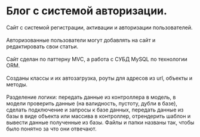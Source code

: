 # Блог с системой авторизации.
Сайт с системой регистрации, активации и авторизации пользователей. </br></br>
Авторизованные пользователи могут добавлять на сайт и редактировать свои статьи. </br></br>
Сайт сделан по паттерну MVC, а работа с СУБД MySQL по технологии ORM. </br></br>
Созданы классы и их автозагрузка, роуты для адресов из url, объекты и методы. </br></br>
Разделение логики: передать данные из контроллера в модель, в модели проверить данные (на валидность, пустоту, дубли в базе), сделать подключение и запросы к базе данных, передать данные из базы в виде объекта или массива в контроллер, отрендерить шаблон и вывести данные полученные из базы.
Файлы и папки названы так, чтобы было понятно за что они отвечают.
